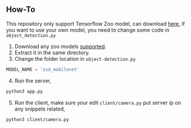 ## How-To

This repository only support Tensorflow Zoo model, can download [here](https://github.com/tensorflow/models/blob/master/research/object_detection/g3doc/detection_model_zoo.md),
if you want to use your own model, you need to change some code in `object_detection.py`

1. Download any zoo models [supported](https://github.com/tensorflow/models/blob/master/research/object_detection/g3doc/detection_model_zoo.md).
2. Extract it in the same directory.
3. Change the folder location in `object-detection.py`
```python
MODEL_NAME = 'ssd_mobilenet'
```
4. Run the server,
```bash
python3 app.py
```

5. Run the client, make sure your edit `client/camera.py` put server ip on any snippets related,
```bash
python3 client/camera.py
```
